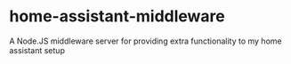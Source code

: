 # home-assistant-middleware
A Node.JS middleware server for providing extra functionality to my home assistant setup
